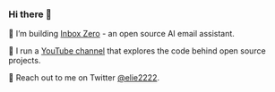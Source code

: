 ### Hi there 👋

🔭 I’m building [Inbox Zero](https://www.getinboxzero.com/) - an open source AI email assistant.

🎥 I run a [YouTube channel](https://youtube.com/elie2222) that explores the code behind open source projects.

🦉 Reach out to me on Twitter [@elie2222](https://twitter.com/elie2222).
